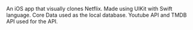 An iOS app that visually clones Netflix. Made using UIKit with Swift language. Core Data used as
the local database. Youtube API and TMDB API used for the API.
